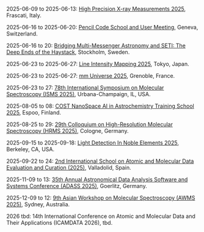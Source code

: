 2025-06-09 to 2025-06-13: [High Precision X-ray Measurements 2025](https://hpxm2025.br/ "HPXM 2025 focuses on high-precision X-ray measurements, exploring astrophysical and laboratory applications. Topics include X-ray spectroscopy, detector calibration, and synchrotron techniques. Discussions cover advancements in X-ray telescopes and particle physics experiments."), Frascati, Italy.

2025-06-16 to 2025-06-20: [Pencil Code School and User Meeting](https://www.pencil-code.nordita.org/ "The school and meeting focus on the Pencil Code, a tool for astrophysical simulations. Topics include magnetohydrodynamics, stellar dynamics, and numerical methods. Discussions cover applications in cosmology and star formation, emphasizing computational astrophysics."), Geneva, Switzerland.

2025-06-16 to 20: [Bridging Multi-Messenger Astronomy and SETI: The Deep Ends of the Haystack](https://indico.cern.ch/event/1411048/ "The workshop bridges multi-messenger astronomy and SETI, exploring signals from cosmic sources. Topics include gravitational waves, neutrinos, and radio signals. Discussions cover detection techniques and implications for astrophysics and extraterrestrial intelligence, emphasizing interdisciplinary approaches."), Stockholm, Sweden.

2025-06-23 to 2025-06-27: [Line Intensity Mapping 2025](https://indico.cern.ch/event/1411011/ "LIM25 explores line intensity mapping, focusing on cosmological probes. Topics include 21cm mapping, CO lines, and large-scale structure. Discussions cover observational strategies and theoretical models, advancing precision cosmology with upcoming surveys."), Tokyo, Japan.

2025-06-23 to 2025-06-27: [mm Universe 2025](https://indico.cern.ch/event/1411039/ "mm Universe 2025 explores millimeter-wave cosmology, focusing on cosmic microwave background and galaxy clusters. Topics include CMB polarization, Sunyaev-Zel’dovich effect, and instrumental advancements. Discussions cover data from Planck and future experiments, advancing cosmological parameter estimation."), Grenoble, France.

2025-06-23 to 27: [78th International Symposium on Molecular Spectroscopy (ISMS 2025)](https://isms.illinois.edu "ISMS 2025 focuses on molecular spectroscopy, covering rotational, vibrational, and electronic spectroscopy. Topics include molecular structure, astrophysical molecules, and applications in chemical physics and atmospheric science, emphasizing experimental and computational spectroscopic techniques."), Urbana-Champaign, IL, USA.

2025-08-05 to 08: [COST NanoSpace AI in Astrochemistry Training School 2025](https://ocamm.fi/event/cost-nanospace-ai-in-astrochemistry-training-school-2025 "This training school focuses on AI in astrochemistry, covering machine learning for molecular spectroscopy, reaction networks, and interstellar chemistry. Topics include applications in exoplanet atmospheres and star formation, emphasizing AI-driven computational astrochemistry research."), Espoo, Finland.

2025-08-25 to 29: [29th Colloquium on High-Resolution Molecular Spectroscopy (HRMS 2025)](https://hrms2025.astro.uni-koeln.de/ "HRMS 2025 focuses on high-resolution molecular spectroscopy, covering vibrational and rotational spectra, and quantum chemistry. Topics include applications in astrophysics, atmospheric chemistry, and molecular dynamics, emphasizing precise spectroscopic techniques for molecular structure analysis."), Cologne, Germany.

2025-09-15 to 2025-09-18: [Light Detection In Noble Elements 2025](https://lidine2025.lbl.gov/ "LIDINE 2025 focuses on light detection in noble elements, exploring detector technologies. Topics include scintillation, electroluminescence, and photodetector systems. Discussions cover applications in dark matter searches and neutrino experiments, advancing detection techniques."), Berkeley, CA, USA.

2025-09-22 to 24: [2nd International School on Atomic and Molecular Data Evaluation and Curation (2025)](https://eventos.uva.es/129130/detail/2nd-international-school-on-atomic-and-molecular-data-evaluation-and-curation.html "This school focuses on atomic and molecular data curation, covering spectral databases, collision data, and plasma modeling. Topics include applications in astrophysics, fusion, and plasma diagnostics, emphasizing computational and experimental methods for accurate data evaluation."), Valladolid, Spain.

2025-11-09 to 13: [35th Annual Astronomical Data Analysis Software and Systems Conference (ADASS 2025)](https://adass.org "ADASS 2025 focuses on astronomical data analysis, covering data processing, visualization, and machine learning. Topics include applications in astrophysics, cosmology, and telescope data management, emphasizing computational tools and algorithms for analyzing large-scale astronomical datasets."), Goerlitz, Germany.

2025-12-09 to 12: [9th Asian Workshop on Molecular Spectroscopy (AWMS 2025)](https://awms-meeting.org/2025/ "AWMS 2025 explores molecular spectroscopy, covering vibrational, rotational, and electronic spectra. Topics include applications in atmospheric chemistry, astrophysics, and materials science, emphasizing experimental and computational techniques for high-resolution molecular structure and dynamics analysis."), Sydney, Australia.

2026 tbd: 14th International Conference on Atomic and Molecular Data and Their Applications (ICAMDATA 2026), tbd.

